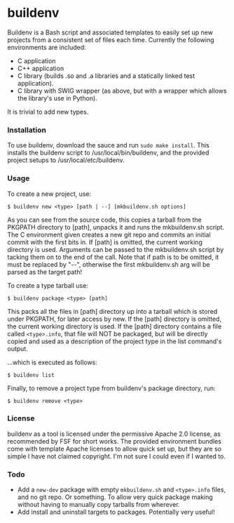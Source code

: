 buildenv
========

Buildenv is a Bash script and associated templates to easily set up new projects from a consistent set of files each time. Currently the following environments are included:

* C application
* C++ application
* C library (builds .so and .a libraries and a statically linked test application).
* C library with SWIG wrapper (as above, but with a wrapper which allows the library's use in Python).

It is trivial to add new types.

### Installation

To use buildenv, download the sauce and run `sudo make install`. This installs the buildenv script to /usr/local/bin/buildenv, and the provided project setups to /usr/local/etc/buildenv.

### Usage

To create a new project, use:

`$ buildenv new <type> [path | --] [mkbuildenv.sh options]`

As you can see from the source code, this copies a tarball from the PKGPATH directory to [path], unpacks it and runs the mkbuildenv.sh script. The C environment given creates a new git repo and commits an initial commit with the first bits in. If [path] is omitted, the current working directory is used. Arguments can be passed to the mkbuildenv.sh script by tacking them on to the end of the call. Note that if path is to be omitted, it must be replaced by "--", otherwise the first mkbuildenv.sh arg will be parsed as the target path!

To create a type tarball use:

`$ buildenv package <type> [path]`

This packs all the files in [path] directory up into a tarball which is stored under PKGPATH, for later access by new. If the [path] directory is omitted, the current working directory is used. If the [path] directory contains a file called `<type>.info`, that file will NOT be packaged, but will be directly copied and used as a description of the project type in the list command's output.

...which is executed as follows:

`$ buildenv list`

Finally, to remove a project type from buildenv's package directory, run:

`$ buildenv remove <type>`

### License

buildenv as a tool is licensed under the permissive Apache 2.0 license, as recommended by FSF for short works. The provided environment bundles come with template Apache licenses to allow quick set up, but they are so simple I have not claimed copyright. I'm not sure I could even if I wanted to.

### Todo

+ Add a `new-dev` package with empty `mkbuildenv.sh` and `<type>.info` files, and no git repo. Or something. To allow very quick package making without having to manually copy tarballs from wherever.
+ Add install and uninstall targets to packages. Potentially very useful!
